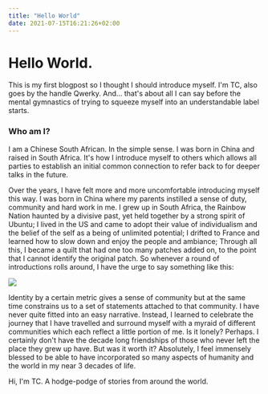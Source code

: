 ```yaml
---
title: "Hello World"
date: 2021-07-15T16:21:26+02:00
---
```


# Hello World. 
This is my first blogpost so I thought I should introduce myself. I'm TC, also goes by the handle Qwerky. And... that's about all I can say before the mental gymnastics of trying to squeeze myself into an understandable label starts.

### Who am I?
I am a Chinese South African. In the simple sense. I was born in China and raised in South Africa. It's how I introduce myself to others which allows all parties to establish an initial common connection to refer back to for deeper talks in the future.

Over the years, I have felt more and more uncomfortable introducing myself this way. I was born in China where my parents instilled a sense of duty, community and hard work in me. I grew up in South Africa, the Rainbow Nation haunted by a divisive past, yet held together by a strong spirit of Ubuntu; I lived in the US and came to adopt their value of individualism and the belief of the self as a being of unlimited potential; I drifted to France and learned how to slow down and enjoy the people and ambiance; Through all this, I became a quilt that had one too many patches added on, to the point that I cannot identify the original patch. So whenever a round of introductions rolls around, I have the urge to say something like this:

![](../img/blog_1.1.jpeg)

Identity by a certain metric gives a sense of community but at the same time constrains us to a set of statements attached to that community. I have never quite fitted into an easy narrative. Instead, I learned to celebrate the journey that I have travelled and surround myself with a myraid of different communities which each reflect a little portion of me. Is it lonely? Perhaps. I certainly don't have the decade long friendships of those who never left the place they grew up have. But was it worth it? Absolutely, I feel immensely blessed to be able to have incorporated so many aspects of humanity and the world in my near 3 decades of life.

Hi, I'm TC. A hodge-podge of stories from around the world.

